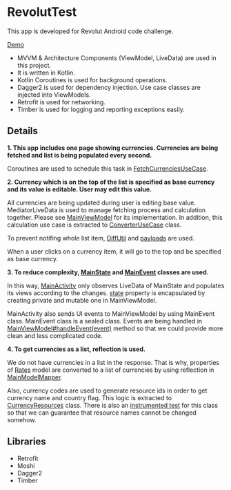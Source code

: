 # RevolutTest

This app is developed for Revolut Android code challenge.

[Demo](demo.gif)

- MVVM & Architecture Components (ViewModel, LiveData) are used in this project.
- It is written in Kotlin.
- Kotlin Coroutines is used for background operations.
- Dagger2 is used for dependency injection. Use case classes are injected into ViewModels.
- Retrofit is used for networking.
- Timber is used for logging and reporting exceptions easily.

## Details

**1. This app includes one page showing currencies. Currencies are being fetched and list is being populated every second.**

Coroutines are used to schedule this task in [FetchCurrenciesUseCase](https://github.com/sembozdemir/RevolutTest/blob/f2eb7a590f312124372c861d563aca108f7f75ce/app/src/main/java/com/sembozdemir/revoluttest/main/usecase/FetchCurrenciesUseCase.kt#L30).

**2. Currency which is on the top of the list is specified as base currency and its value is editable. User may edit this value.**

All currencies are being updated during user is editing base value. MediatorLiveData is used to manage fetching process and calculation together. Please see [MainViewModel](https://github.com/sembozdemir/RevolutTest/blob/master/app/src/main/java/com/sembozdemir/revoluttest/main/MainViewModel.kt#L30) for its implementation. In addition, this calculation use case is extracted to [ConverterUseCase](https://github.com/sembozdemir/RevolutTest/blob/master/app/src/main/java/com/sembozdemir/revoluttest/main/usecase/ConverterUseCase.kt) class.

To prevent notifing whole list item, [DiffUtil](https://github.com/sembozdemir/RevolutTest/blob/master/app/src/main/java/com/sembozdemir/revoluttest/core/extensions/RecyclerViews.kt#L9) and [payloads](https://github.com/sembozdemir/RevolutTest/blob/master/app/src/main/java/com/sembozdemir/revoluttest/main/RatesRecyclerAdapter.kt#L60) are used.

When a user clicks on a currency item, it will go to the top and be specified as base currency.

**3. To reduce complexity, [MainState](https://github.com/sembozdemir/RevolutTest/blob/master/app/src/main/java/com/sembozdemir/revoluttest/main/MainState.kt) and [MainEvent](https://github.com/sembozdemir/RevolutTest/blob/master/app/src/main/java/com/sembozdemir/revoluttest/main/MainEvent.kt) classes are used.**

In this way, [MainActivity](https://github.com/sembozdemir/RevolutTest/blob/master/app/src/main/java/com/sembozdemir/revoluttest/main/MainActivity.kt) only observes LiveData of MainState and populates its views according to the changes. [state](https://github.com/sembozdemir/RevolutTest/blob/master/app/src/main/java/com/sembozdemir/revoluttest/main/MainViewModel.kt#L19) property is encapsulated by creating private and mutable one in MainViewModel.

MainActivity also sends UI events to MainViewModel by using MainEvent class. MainEvent class is a sealed class. Events are being handled in [MainViewModel#handleEvent(event)](https://github.com/sembozdemir/RevolutTest/blob/master/app/src/main/java/com/sembozdemir/revoluttest/main/MainViewModel.kt#L44) method so that we could provide more clean and less complicated code.

**4. To get currencies as a list, reflection is used.**

We do not have currencies in a list in the response. That is why, properties of [Rates](https://github.com/sembozdemir/RevolutTest/blob/master/app/src/main/java/com/sembozdemir/revoluttest/core/network/model/Rates.kt) model are converted to a list of currencies by using reflection in [MainModelMapper](https://github.com/sembozdemir/RevolutTest/blob/master/app/src/main/java/com/sembozdemir/revoluttest/main/MainModelMapper.kt).

Also, currency codes are used to generate resource ids in order to get currency name and country flag. This logic is extracted to [CurrencyResources](https://github.com/sembozdemir/RevolutTest/blob/master/app/src/main/java/com/sembozdemir/revoluttest/core/util/CurrencyResources.kt) class. There is also an [instrumented test](https://github.com/sembozdemir/RevolutTest/blob/master/app/src/androidTest/java/com/sembozdemir/revoluttest/CurrencyResourcesTest.kt) for this class so that we can guarantee that resource names cannot be changed somehow.

## Libraries

- Retrofit
- Moshi
- Dagger2
- Timber
